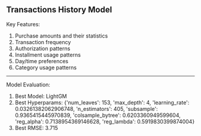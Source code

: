 ## Transactions History Model 
Key Features:
1. Purchase amounts and their statistics
2. Transaction frequency
3. Authorization patterns
4. Installment usage patterns
5. Day/time preferences
6. Category usage patterns

---

Model Evaluation:
1. Best Model: LightGM 
2. Best Hyperparams: {'num_leaves': 153, 'max_depth': 4, 'learning_rate': 0.03261382062906748, 'n_estimators': 405, 'subsample': 0.9365415445970839, 'colsample_bytree': 0.6203360949599604, 'reg_alpha': 0.7138954369146628, 'reg_lambda': 0.5919830399874004}
3. Best RMSE: 3.715

